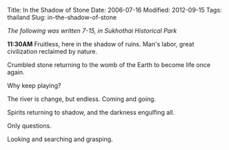 Title: In the Shadow of Stone
Date: 2006-07-16
Modified: 2012-09-15
Tags: thailand
Slug: in-the-shadow-of-stone

<em>The following was written 7-15, in Sukhothai Historical Park</em>

<strong>11:30AM</strong>
Fruitless, here in the shadow of ruins. Man's labor, great civilization reclaimed by nature.

Crumbled stone returning to the womb of the Earth to become life once again.

Why keep playing?

The river is change, but endless. Coming and going.

Spirits returning to shadow, and the darkness engulfing all.

Only questions.

Looking and searching and grasping.
